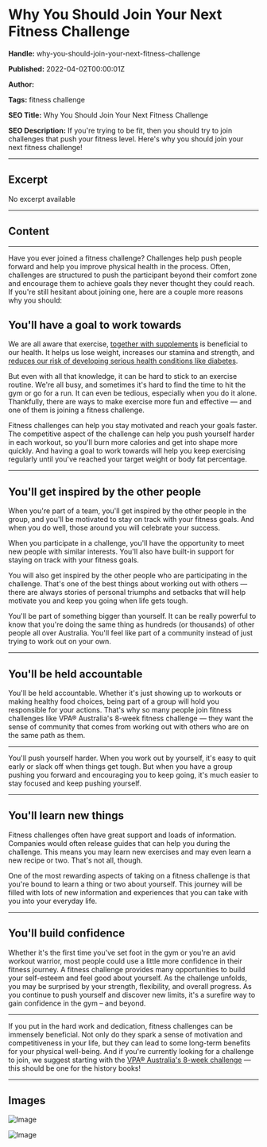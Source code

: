 # Why You Should Join Your Next Fitness Challenge

**Handle:** why-you-should-join-your-next-fitness-challenge

**Published:** 2022-04-02T00:00:01Z

**Author:**  

**Tags:** fitness challenge

**SEO Title:** Why You Should Join Your Next Fitness Challenge

**SEO Description:** If you're trying to be fit, then you should try to join challenges that push your fitness level. Here's why you should join your next fitness challenge!

---

## Excerpt

No excerpt available

---

## Content

---

Have you ever joined a fitness challenge? Challenges help push people forward and help you improve physical health in the process. Often, challenges are structured to push the participant beyond their comfort zone and encourage them to achieve goals they never thought they could reach. If you're still hesitant about joining one, here are a couple more reasons why you should:

## You'll have a goal to work towards

We are all aware that exercise, [together with supplements](https://www.vpa.com.au/collections/supplements-for-weight-loss) is beneficial to our health. It helps us lose weight, increases our stamina and strength, and [reduces our risk of developing serious health conditions like diabetes](https://www.cdc.gov/diabetes/managing/active.html#:~:text=If%20you%20have%20diabetes%2C%20being,heart%20disease%20and%20nerve%20damage.).

But even with all that knowledge, it can be hard to stick to an exercise routine. We're all busy, and sometimes it's hard to find the time to hit the gym or go for a run. It can even be tedious, especially when you do it alone. Thankfully, there are ways to make exercise more fun and effective — and one of them is joining a fitness challenge.

Fitness challenges can help you stay motivated and reach your goals faster. The competitive aspect of the challenge can help you push yourself harder in each workout, so you'll burn more calories and get into shape more quickly. And having a goal to work towards will help you keep exercising regularly until you've reached your target weight or body fat percentage.

---

## You'll get inspired by the other people

When you're part of a team, you'll get inspired by the other people in the group, and you'll be motivated to stay on track with your fitness goals. And when you do well, those around you will celebrate your success.

When you participate in a challenge, you'll have the opportunity to meet new people with similar interests. You'll also have built-in support for staying on track with your fitness goals.

You will also get inspired by the other people who are participating in the challenge. That's one of the best things about working out with others — there are always stories of personal triumphs and setbacks that will help motivate you and keep you going when life gets tough.

You'll be part of something bigger than yourself. It can be really powerful to know that you're doing the same thing as hundreds (or thousands) of other people all over Australia. You'll feel like part of a community instead of just trying to work out on your own.

---

## You'll be held accountable

You'll be held accountable. Whether it's just showing up to workouts or making healthy food choices, being part of a group will hold you responsible for your actions. That's why so many people join fitness challenges like VPA® Australia's 8-week fitness challenge — they want the sense of community that comes from working out with others who are on the same path as them.

---

You'll push yourself harder. When you work out by yourself, it's easy to quit early or slack off when things get tough. But when you have a group pushing you forward and encouraging you to keep going, it's much easier to stay focused and keep pushing yourself.

---

## You'll learn new things

Fitness challenges often have great support and loads of information. Companies would often release guides that can help you during the challenge. This means you may learn new exercises and may even learn a new recipe or two. That's not all, though.

One of the most rewarding aspects of taking on a fitness challenge is that you're bound to learn a thing or two about yourself. This journey will be filled with lots of new information and experiences that you can take with you into your everyday life.

---

## You'll build confidence

Whether it's the first time you've set foot in the gym or you're an avid workout warrior, most people could use a little more confidence in their fitness journey. A fitness challenge provides many opportunities to build your self-esteem and feel good about yourself. As the challenge unfolds, you may be surprised by your strength, flexibility, and overall progress. As you continue to push yourself and discover new limits, it's a surefire way to gain confidence in the gym – and beyond.

---

If you put in the hard work and dedication, fitness challenges can be immensely beneficial. Not only do they spark a sense of motivation and competitiveness in your life, but they can lead to some long-term benefits for your physical well-being. And if you're currently looking for a challenge to join, we suggest starting with the [VPA® Australia's 8-week challenge](https://www.vpa.com.au/pages/8-week-challenge) — this should be one for the history books!

---

## Images

![Image](undefined)

![Image](undefined)

